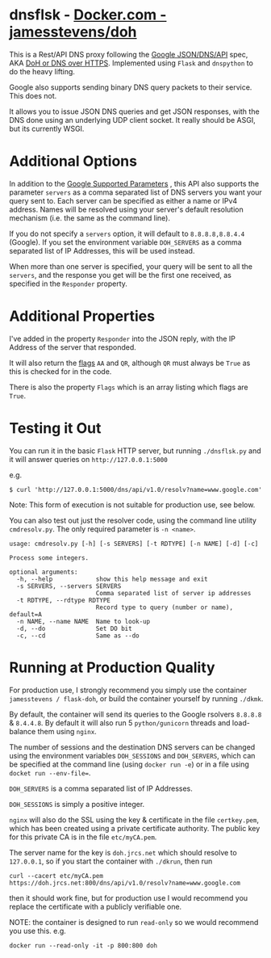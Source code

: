 # dnsflsk - [Docker.com - jamesstevens/doh](https://hub.docker.com/r/jamesstevens/doh)

This is a Rest/API DNS proxy following the [Google JSON/DNS/API](https://developers.google.com/speed/public-dns/docs/doh/json) spec,
AKA [DoH or DNS over HTTPS](https://developers.google.com/speed/public-dns/docs/doh/index).  Implemented using `Flask` and `dnspython` to do the heavy lifting.

Google also supports sending binary DNS query packets to their service. This does not.

It allows you to issue JSON DNS queries and get JSON responses, with the DNS done using an 
underlying UDP client socket.  It really should be ASGI, but its currently WSGI.



# Additional Options

In addition to the [Google Supported Parameters](https://developers.google.com/speed/public-dns/docs/doh/json#supported_parameters)
, this API also supports the parameter `servers` as a comma separated list of DNS servers you want your query sent to.
Each server can be specified as either a name or IPv4 address. Names will be resolved using your server's default resolution mechanism
(i.e. the same as the command line).

If you do not specify a `servers` option, it will default to `8.8.8.8,8.8.4.4` (Google). If you 
set the environment variable `DOH_SERVERS` as a comma separated list of IP Addresses, this will be used instead.

When more than one server is specified, your query will be sent to all the `servers`, and the
response you get will be the first one received, as specified in the `Responder` property.


# Additional Properties

I've added in the property `Responder` into the JSON reply, with the IP Address of the server that responded.

It will also return the [flags](https://tools.ietf.org/html/rfc2065#section-6.1) `AA` and `QR`,
although `QR` must always be `True` as this is checked for in the code.

There is also the property `Flags` which is an array listing which flags are `True`.


# Testing it Out

You can run it in the basic `Flask` HTTP server, but running `./dnsflsk.py` and it will answer queries on `http://127.0.0.1:5000`

e.g.
```
$ curl 'http://127.0.0.1:5000/dns/api/v1.0/resolv?name=www.google.com'
```

Note: This form of execution is not suitable for production use, see below.

You can also test out just the resolver code, using the command line utility `cmdresolv.py`. The only required parameter is `-n <name>`.

```
usage: cmdresolv.py [-h] [-s SERVERS] [-t RDTYPE] [-n NAME] [-d] [-c]

Process some integers.

optional arguments:
  -h, --help            show this help message and exit
  -s SERVERS, --servers SERVERS
                        Comma separated list of server ip addresses
  -t RDTYPE, --rdtype RDTYPE
                        Record type to query (number or name), default=A
  -n NAME, --name NAME  Name to look-up
  -d, --do              Set DO bit
  -c, --cd              Same as --do

```


# Running at Production Quality

For production use, I strongly recommend you simply use the container `jamesstevens / flask-doh`, or build the container yourself by running
`./dkmk`.

By default, the container will send its queries to the Google rsolvers `8.8.8.8` & `8.4.4.8`. By default
it will also run 5 `python/gunicorn` threads and load-balance them using `nginx`.

The number of sessions and the destination DNS servers can be changed using the environment variables
`DOH_SESSIONS` and `DOH_SERVERS`, which can be specified at the command line (using `docker run -e`) or in a file
using `docket run --env-file=`.

`DOH_SERVERS` is a comma separated list of IP Addresses.

`DOH_SESSIONS` is simply a positive integer.

`nginx` will also do the SSL using the key & certificate in the file `certkey.pem`, which has been created using a private
certificate authority. The public key for this private CA is in the file `etc/myCA.pem`.

The server name for the key is `doh.jrcs.net` which should resolve to `127.0.0.1`, so if you start the container with `./dkrun`, then run

	curl --cacert etc/myCA.pem https://doh.jrcs.net:800/dns/api/v1.0/resolv?name=www.google.com

then it should work fine, but for production use I would recommend you replace the certificate with a publicly verifiable one.

NOTE: the container is designed to run `read-only` so we would recommend you use this. e.g.

	docker run --read-only -it -p 800:800 doh
